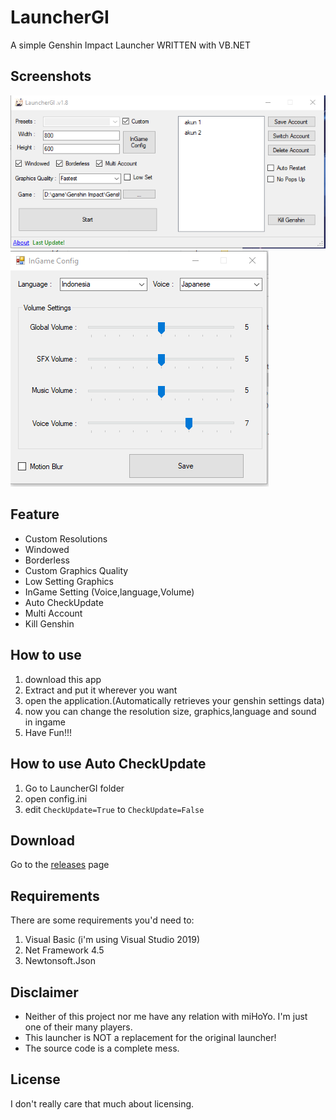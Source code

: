 # LauncherGI
A simple Genshin Impact Launcher WRITTEN with VB.NET

## Screenshots
![image](https://github.com/4kumano/LauncherGI/blob/main/image/Screenshot_554.png)
![image2](https://github.com/4kumano/LauncherGI/blob/main/image/Screenshot_521.png)

## Feature
- Custom Resolutions
- Windowed
- Borderless
- Custom Graphics Quality
- Low Setting Graphics 
- InGame Setting (Voice,language,Volume)
- Auto CheckUpdate
- Multi Account
- Kill Genshin

## How to use
1. download this app
2. Extract and put it wherever you want
3. open the application.(Automatically retrieves your genshin settings data)
4. now you can change the resolution size, graphics,language and sound in ingame
5. Have Fun!!!

## How to use Auto CheckUpdate 
1. Go to LauncherGI folder
2. open config.ini
3. edit `CheckUpdate=True` to `CheckUpdate=False`



## Download

Go to the [releases](https://github.com/4kumano/LauncherGI/releases) page

## Requirements

There are some requirements you'd need to:
1. Visual Basic (i'm using Visual Studio 2019)
2. Net Framework 4.5
3. Newtonsoft.Json

## Disclaimer

- Neither of this project nor me have any relation with miHoYo. I'm just one of their many players.
- This launcher is NOT a replacement for the original launcher!
- The source code is a complete mess.  
  
## License

I don't really care that much about licensing.
